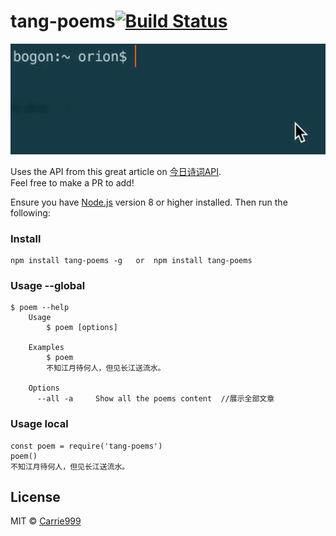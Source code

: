 tang-poems[![Build Status](https://travis-ci.org/Carrie999/poems.svg?branch=master)](https://travis-ci.org/carrie999/poems)
===============
<img src="screenshot.gif" width="660">

Uses the API from this great article on [今日诗词API](https://www.sqyai.com/post-762.html).<br>
Feel free to make a PR to add!

Ensure you have [Node.js](https://nodejs.org) version 8 or higher installed. Then run the following:
### Install
```
npm install tang-poems -g   or  npm install tang-poems 
```


### Usage --global  
```
$ poem --help
	Usage
	    $ poem [options]

	Examples
		$ poem 
		不知江月待何人，但见长江送流水。

	Options
	  --all -a     Show all the poems content  //展示全部文章
```

### Usage local
```
const poem = require('tang-poems')
poem()
不知江月待何人，但见长江送流水。
```

## License

MIT © [Carrie999](https://github.com/Carrie999)
